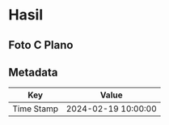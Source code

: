 # Hasil

## Foto C Plano


## Metadata

| Key        | Value               |
| ---------- | ------------------- |
| Time Stamp | 2024-02-19 10:00:00 |




